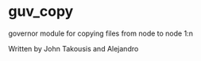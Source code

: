 # guv_copy
governor module for copying files from node to node 1:n

Written by John Takousis and Alejandro
